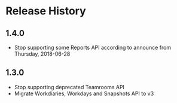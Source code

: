 # Release History

## 1.4.0
* Stop supporting some Reports API according to announce from Thursday, 2018-06-28

## 1.3.0
* Stop supporting deprecated Teamrooms API
* Migrate Workdiaries, Workdays and Snapshots API to v3
